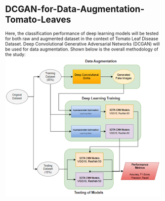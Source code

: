 # DCGAN-for-Data-Augmentation-Tomato-Leaves
Here, the classification performance of deep learning models will be tested for both raw and augmented dataset in the context of Tomato Leaf Disease Dataset. Deep Convolutional Generative Adversarial Networks (DCGAN) will be used for data augmentation. Shown below is the overall methodology of the study:
![image](methodology.png)
